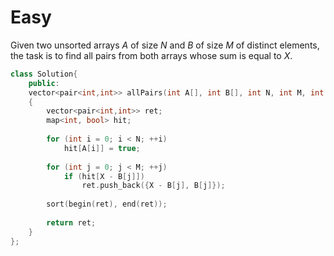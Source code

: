 # Easy

Given two unsorted arrays $A$ of size $N$ and $B$ of size $M$ of distinct elements, the task is to find all pairs from both arrays whose sum is equal to $X$.

```cpp
class Solution{
    public:
    vector<pair<int,int>> allPairs(int A[], int B[], int N, int M, int X)
    {
        vector<pair<int,int>> ret;
        map<int, bool> hit;
        
        for (int i = 0; i < N; ++i)
            hit[A[i]] = true;
            
        for (int j = 0; j < M; ++j)
            if (hit[X - B[j]])
                ret.push_back({X - B[j], B[j]});
                
        sort(begin(ret), end(ret));
                
        return ret;
    }
};
```
